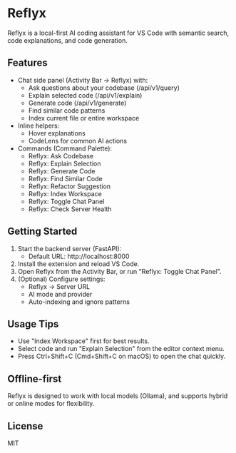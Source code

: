 # Reflyx

Reflyx is a local-first AI coding assistant for VS Code with semantic search, code explanations, and code generation.

## Features
- Chat side panel (Activity Bar → Reflyx) with:
  - Ask questions about your codebase (/api/v1/query)
  - Explain selected code (/api/v1/explain)
  - Generate code (/api/v1/generate)
  - Find similar code patterns
  - Index current file or entire workspace
- Inline helpers:
  - Hover explanations
  - CodeLens for common AI actions
- Commands (Command Palette):
  - Reflyx: Ask Codebase
  - Reflyx: Explain Selection
  - Reflyx: Generate Code
  - Reflyx: Find Similar Code
  - Reflyx: Refactor Suggestion
  - Reflyx: Index Workspace
  - Reflyx: Toggle Chat Panel
  - Reflyx: Check Server Health

## Getting Started
1. Start the backend server (FastAPI):
   - Default URL: http://localhost:8000
2. Install the extension and reload VS Code.
3. Open Reflyx from the Activity Bar, or run "Reflyx: Toggle Chat Panel".
4. (Optional) Configure settings:
   - Reflyx → Server URL
   - AI mode and provider
   - Auto-indexing and ignore patterns

## Usage Tips
- Use "Index Workspace" first for best results.
- Select code and run "Explain Selection" from the editor context menu.
- Press Ctrl+Shift+C (Cmd+Shift+C on macOS) to open the chat quickly.

## Offline-first
Reflyx is designed to work with local models (Ollama), and supports hybrid or online modes for flexibility.

## License
MIT

